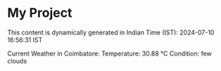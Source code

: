 # My Project

This content is dynamically generated in Indian Time (IST): 2024-07-10 16:56:31 IST


Current Weather in Coimbatore:
Temperature: 30.88 °C
Condition: few clouds
